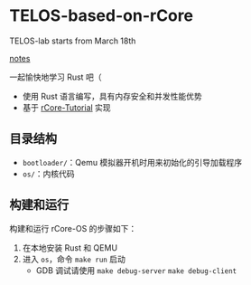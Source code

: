 # TELOS-based-on-rCore

TELOS-lab starts from March 18th

[notes](./notes/)

一起愉快地学习 Rust 吧（

- 使用 Rust 语言编写，具有内存安全和并发性能优势
- 基于 [rCore-Tutorial](https://rcore-os.github.io/rCore-Tutorial-Book-v3/index.html) 实现

## 目录结构

- `bootloader/`：Qemu 模拟器开机时用来初始化的引导加载程序
- `os/`：内核代码

## 构建和运行

构建和运行 rCore-OS 的步骤如下：

1. 在本地安装 Rust 和 QEMU
2. 进入 `os`，命令 `make run` 启动
    - GDB 调试请使用 `make debug-server` `make debug-client`

